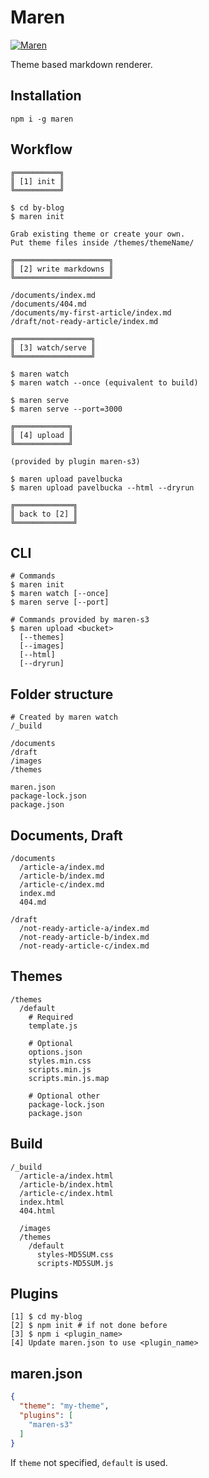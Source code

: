 # Maren

[![Maren](https://img.shields.io/badge/MAREN.IO-blue?style=for-the-badge)](https://maren.io)

Theme based markdown renderer.

## Installation

```
npm i -g maren
```

## Workflow

```
╔══════════╗
║ [1] init ║
╚══════════╝

$ cd by-blog
$ maren init

Grab existing theme or create your own.
Put theme files inside /themes/themeName/

╔═════════════════════╗
║ [2] write markdowns ║
╚═════════════════════╝

/documents/index.md
/documents/404.md
/documents/my-first-article/index.md
/draft/not-ready-article/index.md

╔═════════════════╗
║ [3] watch/serve ║
╚═════════════════╝

$ maren watch
$ maren watch --once (equivalent to build)

$ maren serve
$ maren serve --port=3000

╔════════════╗
║ [4] upload ║
╚════════════╝

(provided by plugin maren-s3)

$ maren upload pavelbucka
$ maren upload pavelbucka --html --dryrun

╔═════════════╗
║ back to [2] ║
╚═════════════╝
```

## CLI

```
# Commands
$ maren init
$ maren watch [--once]
$ maren serve [--port]

# Commands provided by maren-s3
$ maren upload <bucket>
  [--themes]
  [--images]
  [--html]
  [--dryrun]
```

## Folder structure

```
# Created by maren watch
/_build

/documents
/draft
/images
/themes

maren.json
package-lock.json
package.json
```

## Documents, Draft

```
/documents
  /article-a/index.md
  /article-b/index.md
  /article-c/index.md
  index.md
  404.md

/draft
  /not-ready-article-a/index.md
  /not-ready-article-b/index.md
  /not-ready-article-c/index.md
```

## Themes

```
/themes
  /default
    # Required
    template.js

    # Optional
    options.json
    styles.min.css
    scripts.min.js
    scripts.min.js.map

    # Optional other
    package-lock.json
    package.json
```

## Build

```
/_build
  /article-a/index.html
  /article-b/index.html
  /article-c/index.html
  index.html
  404.html

  /images
  /themes
    /default
      styles-MD5SUM.css
      scripts-MD5SUM.js
```

## Plugins

```
[1] $ cd my-blog
[2] $ npm init # if not done before
[3] $ npm i <plugin_name>
[4] Update maren.json to use <plugin_name>
```

## maren.json

```json
{
  "theme": "my-theme",
  "plugins": [
    "maren-s3"
  ]
}
```

If `theme` not specified, `default` is used.
